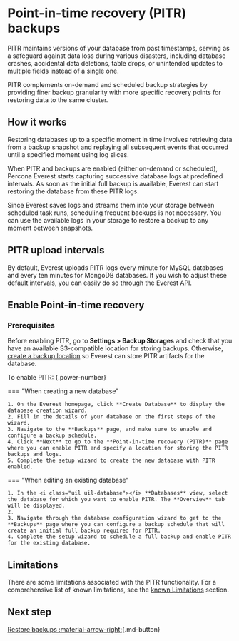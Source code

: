 # Point-in-time recovery (PITR) backups

PITR maintains versions of your database from past timestamps, serving as a safeguard against data loss during various disasters, including database crashes, accidental data deletions, table drops, or unintended updates to multiple fields instead of a single one.

PITR complements on-demand and scheduled backup strategies by providing finer backup granularity with more specific recovery points for restoring data to the same cluster.


## How it works

Restoring databases up to a specific moment in time involves retrieving data from a backup snapshot and replaying all subsequent events that occurred until a specified moment using log slices.

When PITR and backups are enabled (either on-demand or scheduled), Percona Everest starts capturing successive database logs at predefined intervals. As soon as the initial full backup is available, Everest can start restoring the database from these PITR logs.

Since Everest saves logs and streams them into your storage between scheduled task runs, scheduling frequent backups is not necessary. You can use the available logs in your storage to restore a backup to any moment between snapshots.

## PITR upload intervals

By default, Everest uploads PITR logs every minute for MySQL databases and every ten minutes for MongoDB databases. If you wish to adjust these default intervals, you can easily do so through the Everest API.

## Enable Point-in-time recovery

### Prerequisites

Before enabling PITR, go to <i class="uil uil-cog"></i> **Settings > Backup Storages** and check that you have an available S3-compatible location for storing backups. Otherwise, [create a backup location](../CreateStorage.md) so Everest can store PITR artifacts for the database.

To enable PITR:
{.power-number}

=== "When creating a new database"


    1. On the Everest homepage, click **Create Database** to display the database creation wizard.
    2. Fill in the details of your database on the first steps of the wizard.
    3. Navigate to the **Backups** page, and make sure to enable and configure a backup schedule. 
    4. Click **Next** to go to the **Point-in-time recovery (PITR)** page where you can enable PITR and specify a location for storing the PITR backups and logs. 
    5. Complete the setup wizard to create the new database with PITR enabled. 

=== "When editing an existing database"


    1. In the <i class="uil uil-database"></i> **Databases** view, select the database for which you want to enable PITR. The **Overview** tab will be displayed.
    2. 
    3. Navigate through the database configuration wizard to get to the **Backups** page where you can configure a backup schedule that will create an initial full backup required for PITR.
    4. Complete the setup wizard to schedule a full backup and enable PITR for the existing database.


## Limitations

There are some limitations associated with the PITR functionality. For a comprehensive list of known limitations, see the [known Limitations](../../reference/known_limitations.md#point-in-time-recovery-pitr) section.

## Next step

[Restore backups :material-arrow-right:](../RestoreBackup.md){.md-button}
